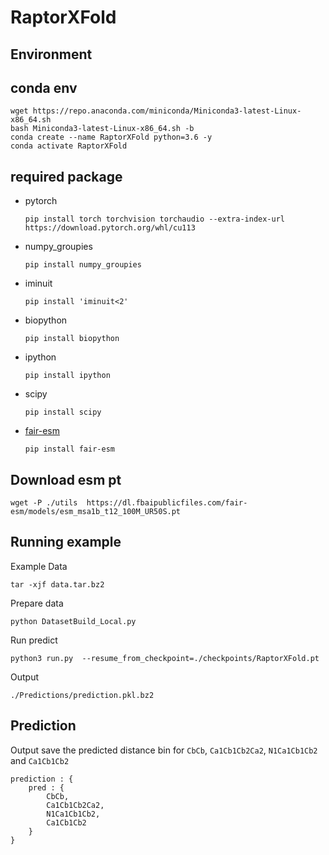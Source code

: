 # RaptorXFold

## Environment

## conda env
```
wget https://repo.anaconda.com/miniconda/Miniconda3-latest-Linux-x86_64.sh
bash Miniconda3-latest-Linux-x86_64.sh -b
conda create --name RaptorXFold python=3.6 -y
conda activate RaptorXFold

```

## required package
* pytorch

    `pip install torch torchvision torchaudio --extra-index-url https://download.pytorch.org/whl/cu113`


* numpy_groupies

    `pip install numpy_groupies`
* iminuit

    `pip install 'iminuit<2'`
* biopython

    `pip install biopython`
* ipython
    
    `pip install ipython`

* scipy

    `pip install scipy`

* [fair-esm](https://github.com/facebookresearch/esm)

    `pip install fair-esm`

## Download esm pt
```
wget -P ./utils  https://dl.fbaipublicfiles.com/fair-esm/models/esm_msa1b_t12_100M_UR50S.pt
```
## Running example

Example Data
```
tar -xjf data.tar.bz2
```

Prepare data
```
python DatasetBuild_Local.py
```

Run predict
```
python3 run.py  --resume_from_checkpoint=./checkpoints/RaptorXFold.pt
```

Output
```
./Predictions/prediction.pkl.bz2
```

## Prediction
Output save the predicted distance bin for `CbCb`, `Ca1Cb1Cb2Ca2`, `N1Ca1Cb1Cb2` and `Ca1Cb1Cb2`
```
prediction : {
    pred : {
        CbCb,
        Ca1Cb1Cb2Ca2,
        N1Ca1Cb1Cb2,
        Ca1Cb1Cb2 
    }
}
```
